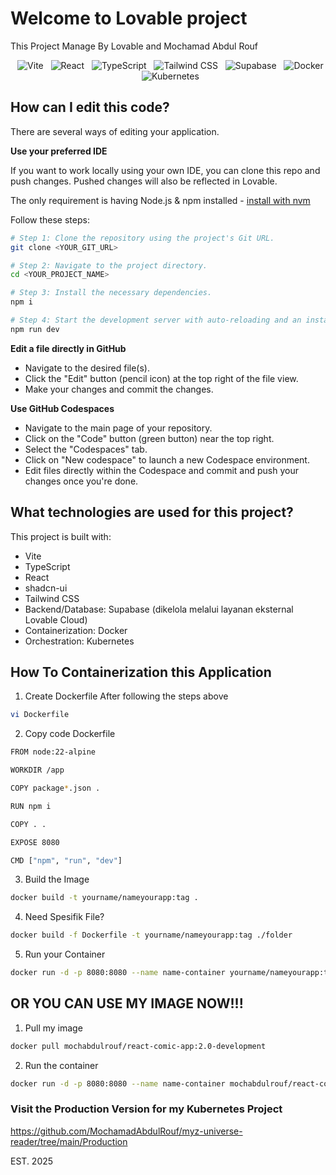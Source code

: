 # Welcome to Lovable project
This Project Manage By Lovable and Mochamad Abdul Rouf

<p align="center">
  <img src="https://skillicons.dev/icons?i=vite" alt="Vite" />
  <img src="https://skillicons.dev/icons?i=react" alt="React" />
  <img src="https://skillicons.dev/icons?i=typescript" alt="TypeScript" />
  <img src="https://skillicons.dev/icons?i=tailwindcss" alt="Tailwind CSS" />
  <img src="https://skillicons.dev/icons?i=supabase" alt="Supabase" />
  <img src="https://skillicons.dev/icons?i=docker" alt="Docker" />
  <img src="https://skillicons.dev/icons?i=kubernetes" alt="Kubernetes" />
</p>

## How can I edit this code?

There are several ways of editing your application.


**Use your preferred IDE**

If you want to work locally using your own IDE, you can clone this repo and push changes. Pushed changes will also be reflected in Lovable.

The only requirement is having Node.js & npm installed - [install with nvm](https://github.com/nvm-sh/nvm#installing-and-updating)

Follow these steps:

```sh
# Step 1: Clone the repository using the project's Git URL.
git clone <YOUR_GIT_URL>

# Step 2: Navigate to the project directory.
cd <YOUR_PROJECT_NAME>

# Step 3: Install the necessary dependencies.
npm i

# Step 4: Start the development server with auto-reloading and an instant preview.
npm run dev
```

**Edit a file directly in GitHub**

- Navigate to the desired file(s).
- Click the "Edit" button (pencil icon) at the top right of the file view.
- Make your changes and commit the changes.

**Use GitHub Codespaces**

- Navigate to the main page of your repository.
- Click on the "Code" button (green button) near the top right.
- Select the "Codespaces" tab.
- Click on "New codespace" to launch a new Codespace environment.
- Edit files directly within the Codespace and commit and push your changes once you're done.

## What technologies are used for this project?

This project is built with:

- Vite
- TypeScript
- React
- shadcn-ui
- Tailwind CSS
- Backend/Database: Supabase (dikelola melalui layanan eksternal Lovable Cloud)
- Containerization: Docker
- Orchestration: Kubernetes

## How To Containerization this Application

1. Create Dockerfile After following the steps above
```bash
vi Dockerfile
```

2. Copy code Dockerfile
```bash
FROM node:22-alpine

WORKDIR /app

COPY package*.json .

RUN npm i

COPY . .

EXPOSE 8080

CMD ["npm", "run", "dev"]
```

3. Build the Image
```bash
docker build -t yourname/nameyourapp:tag .
```

4. Need Spesifik File?
```bash
docker build -f Dockerfile -t yourname/nameyourapp:tag ./folder
```

5. Run your Container
```bash
docker run -d -p 8080:8080 --name name-container yourname/nameyourapp:tag
```

## OR YOU CAN USE MY IMAGE NOW!!!

1. Pull my image
```bash
docker pull mochabdulrouf/react-comic-app:2.0-development
```

2. Run the container 
```bash
docker run -d -p 8080:8080 --name name-container mochabdulrouf/react-comic-app:2.0-development
```

### Visit the Production Version for my Kubernetes Project
https://github.com/MochamadAbdulRouf/myz-universe-reader/tree/main/Production 

EST. 2025 

